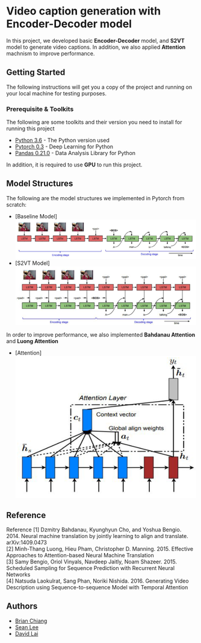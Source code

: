 # Video caption generation with Encoder-Decoder model

In this project, we developed basic **Encoder-Decoder** model, and **S2VT** model to generate video captions. In addition,
we also applied **Attention** machnism to improve performance.

## Getting Started

The following instructions will get you a copy of the project and running on your local machine for testing purposes.

### Prerequisite & Toolkits

The following are some toolkits and their version you need to install for running this project

* [Python 3.6](https://www.python.org/downloads/release/python-360/) - The Python version used
* [Pytorch 0.3](http://pytorch.org/) - Deep Learning for Python
* [Pandas 0.21.0](https://pandas.pydata.org/) - Data Analysis Library for Python

In addition, it is required to use **GPU** to run this project.

## Model Structures

The following are the model structures we implemented in Pytorch from scratch:
* [Baseline Model]
![image](https://github.com/CKRC24/Seq2seq-on-video-caption-generation/blob/master/baseline.PNG)
* [S2VT Model]
![image](https://github.com/CKRC24/Seq2seq-on-video-caption-generation/blob/master/S2VT.PNG)

In order to improve performance, we also implemented **Bahdanau Attention** and **Luong Attention**
* [Attention]
![image](https://github.com/CKRC24/Seq2seq-on-video-caption-generation/blob/master/attention.PNG)

## Reference
Reference
[1] Dzmitry Bahdanau, Kyunghyun Cho, and Yoshua Bengio. 2014. Neural machine translation by jointly
learning to align and translate. arXiv:1409.0473 <br/>
[2] Minh-Thang Luong, Hieu Pham, Christopher D. Manning. 2015. Effective Approaches to Attention-based
Neural Machine Translation <br/>
[3] Samy Bengio, Oriol Vinyals, Navdeep Jaitly, Noam Shazeer. 2015. Scheduled Sampling for Sequence
Prediction with Recurrent Neural Networks <br/>
[4] Natsuda Laokulrat, Sang Phan, Noriki Nishida. 2016. Generating Video Description using
Sequence-to-sequence Model with Temporal Attention <br/>

## Authors

* [Brian Chiang](https://github.com/CKRC24)
* [Sean Lee](https://github.com/sam961124)
* [David Lai](https://github.com/dav1a1223)
